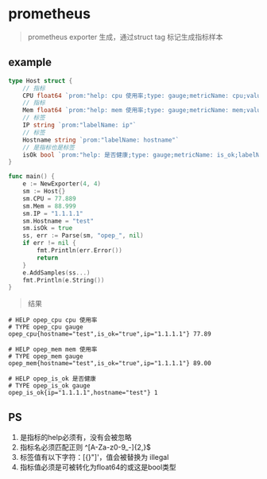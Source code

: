 # prometheus
> prometheus exporter 生成，通过struct tag 标记生成指标样本

## example
```go
type Host struct {
	// 指标
	CPU float64 `prom:"help: cpu 使用率;type: gauge;metricName: cpu;valuePrecision:2"`
	// 指标
	Mem float64 `prom:"help: mem 使用率;type: gauge;metricName: mem;valuePrecision:2"`
	// 标签
	IP string `prom:"labelName: ip"`
	// 标签
	Hostname string `prom:"labelName: hostname"`
	// 是指标也是标签
	isOk bool `prom:"help: 是否健康;type: gauge;metricName: is_ok;labelName: is_ok"`
}

func main() {
	e := NewExporter(4, 4)
	sm := Host{}
	sm.CPU = 77.889
	sm.Mem = 88.999
	sm.IP = "1.1.1.1"
	sm.Hostname = "test"
	sm.isOk = true
	ss, err := Parse(sm, "opep_", nil)
	if err != nil {
		fmt.Println(err.Error())
		return
	}
	e.AddSamples(ss...)
	fmt.Println(e.String())
}

```
> 结果
> 
```text
# HELP opep_cpu cpu 使用率
# TYPE opep_cpu gauge
opep_cpu{hostname="test",is_ok="true",ip="1.1.1.1"} 77.89

# HELP opep_mem mem 使用率
# TYPE opep_mem gauge
opep_mem{hostname="test",is_ok="true",ip="1.1.1.1"} 89.00

# HELP opep_is_ok 是否健康
# TYPE opep_is_ok gauge
opep_is_ok{ip="1.1.1.1",hostname="test"} 1

```

## PS
1. 是指标的help必须有，没有会被忽略
2. 指标名必须匹配正则 ^[A-Za-z0-9_-]{2,}$
3. 标签值有以下字符：[{}"]'，值会被替换为 illegal
4. 指标值必须是可被转化为float64的或这是bool类型

